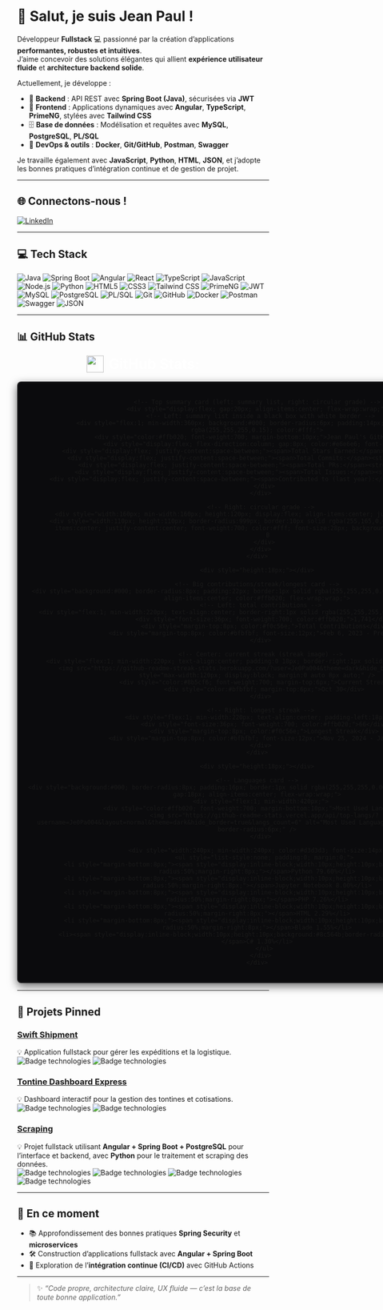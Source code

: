 # 👋 Salut, je suis Jean Paul !

Développeur **Fullstack** 💻 passionné par la création d’applications **performantes, robustes et intuitives**.  
J’aime concevoir des solutions élégantes qui allient **expérience utilisateur fluide** et **architecture backend solide**.

Actuellement, je développe :
- 🔧 **Backend** : API REST avec **Spring Boot (Java)**, sécurisées via **JWT**
- 🎨 **Frontend** : Applications dynamiques avec **Angular**, **TypeScript**, **PrimeNG**, stylées avec **Tailwind CSS**
- 🗄️ **Base de données** : Modélisation et requêtes avec **MySQL**, **PostgreSQL**, **PL/SQL**
- 🐳 **DevOps & outils** : **Docker**, **Git/GitHub**, **Postman**, **Swagger**

Je travaille également avec **JavaScript**, **Python**, **HTML**, **JSON**, et j’adopte les bonnes pratiques d’intégration continue et de gestion de projet.

---

## 🌐 Connectons-nous !

[![LinkedIn](https://img.shields.io/badge/LinkedIn-0077B5?style=for-the-badge&logo=linkedin&logoColor=white)](https://www.linkedin.com/in/sossu-jean-paul-a31555282/)

---

## 💻 Tech Stack

![Java](https://img.shields.io/badge/Java-ED8B00?style=for-the-badge&logo=openjdk&logoColor=white)
![Spring Boot](https://img.shields.io/badge/Spring_Boot-6DB33F?style=for-the-badge&logo=spring&logoColor=white)
![Angular](https://img.shields.io/badge/Angular-DD0031?style=for-the-badge&logo=angular&logoColor=white)
![React](https://img.shields.io/badge/React-61DAFB?style=for-the-badge&logo=react&logoColor=black)
![TypeScript](https://img.shields.io/badge/TypeScript-007ACC?style=for-the-badge&logo=typescript&logoColor=white)
![JavaScript](https://img.shields.io/badge/JavaScript-F7DF1E?style=for-the-badge&logo=javascript&logoColor=black)
![Node.js](https://img.shields.io/badge/Node.js-339933?style=for-the-badge&logo=node.js&logoColor=white)
![Python](https://img.shields.io/badge/Python-3776AB?style=for-the-badge&logo=python&logoColor=white)
![HTML5](https://img.shields.io/badge/HTML5-E34F26?style=for-the-badge&logo=html5&logoColor=white)
![CSS3](https://img.shields.io/badge/CSS3-1572B6?style=for-the-badge&logo=css3&logoColor=white)
![Tailwind CSS](https://img.shields.io/badge/Tailwind_CSS-38B2AC?style=for-the-badge&logo=tailwind-css&logoColor=white)
![PrimeNG](https://img.shields.io/badge/PrimeNG-FF6F00?style=for-the-badge&logo=primeng&logoColor=white)
![JWT](https://img.shields.io/badge/JWT-000000?style=for-the-badge&logo=json-web-tokens&logoColor=white)
![MySQL](https://img.shields.io/badge/MySQL-00758F?style=for-the-badge&logo=mysql&logoColor=white)
![PostgreSQL](https://img.shields.io/badge/PostgreSQL-316192?style=for-the-badge&logo=postgresql&logoColor=white)
![PL/SQL](https://img.shields.io/badge/PLSQL-F88700?style=for-the-badge&logo=oracle&logoColor=white)
![Git](https://img.shields.io/badge/Git-F05032?style=for-the-badge&logo=git&logoColor=white)
![GitHub](https://img.shields.io/badge/GitHub-181717?style=for-the-badge&logo=github&logoColor=white)
![Docker](https://img.shields.io/badge/Docker-2496ED?style=for-the-badge&logo=docker&logoColor=white)
![Postman](https://img.shields.io/badge/Postman-FF6C37?style=for-the-badge&logo=postman&logoColor=white)
![Swagger](https://img.shields.io/badge/Swagger-85EA2D?style=for-the-badge&logo=swagger&logoColor=black)
![JSON](https://img.shields.io/badge/JSON-000000?style=for-the-badge&logo=json&logoColor=white)

---

## 📊 GitHub Stats

<!-- Layout inspiré par ta maquette : encart synthétique, encart contributions/streak/longest, puis languages.
     Ce bloc utilise des images dynamiques (github-readme-stats & github-readme-streak-stats)
     et un peu de HTML inline pour reproduire le rendu visuel. Coller tel quel dans le README.md. -->

<div align="center">
  <h2 style="color:#ffffff; font-size:28px; margin:0; display:flex; align-items:center; justify-content:center;">
    <img src="https://user-images.githubusercontent.com/160612/39814080-16b4b3aa-5370-11e8-8b2d-6c4b5a0f6b5f.png" alt="icon" width="34" style="margin-right:10px;" />
    GitHub Stats:
  </h2>

  <div style="height:18px;"></div>

  <!-- Card wrapper -->
  <div style="width:920px; background:#0b0b0d; border-radius:8px; padding:18px; border:2px solid rgba(255,255,255,0.08); box-shadow: 0 6px 18px rgba(0,0,0,0.6);">

    <!-- Top summary card (left: summary list, right: circular grade) -->
    <div style="display:flex; gap:20px; align-items:center; flex-wrap:wrap;">
      <!-- Left: summary list inside a black box with white border -->
      <div style="flex:1; min-width:360px; background:#000; border-radius:6px; padding:14px; border:1px solid rgba(255,255,255,0.15); color:#fff;">
        <div style="color:#ffb020; font-weight:700; margin-bottom:10px;">Jean Paul's GitHub Stats</div>
        <div style="display:flex; flex-direction:column; gap:8px; color:#e6e6e6; font-size:14px;">
          <div style="display:flex; justify-content:space-between;"><span>Total Stars Earned:</span><strong>36</strong></div>
          <div style="display:flex; justify-content:space-between;"><span>Total Commits:</span><strong>1.3k</strong></div>
          <div style="display:flex; justify-content:space-between;"><span>Total PRs:</span><strong>21</strong></div>
          <div style="display:flex; justify-content:space-between;"><span>Total Issues:</span><strong>2</strong></div>
          <div style="display:flex; justify-content:space-between;"><span>Contributed to (last year):</span><strong>5</strong></div>
        </div>
      </div>

      <!-- Right: circular grade -->
      <div style="width:160px; min-width:160px; height:120px; display:flex; align-items:center; justify-content:center;">
        <div style="width:110px; height:110px; border-radius:999px; border:10px solid rgba(255,165,0,0.12); display:flex; align-items:center; justify-content:center; font-weight:700; color:#fff; font-size:28px; background:rgba(0,0,0,0.25);">
          B
        </div>
      </div>
    </div>

    <div style="height:18px;"></div>

    <!-- Big contributions/streak/longest card -->
    <div style="background:#000; border-radius:8px; padding:22px; border:1px solid rgba(255,255,255,0.06); display:flex; gap:18px; align-items:center; color:#ffb020; flex-wrap:wrap;">
      <!-- Left: total contributions -->
      <div style="flex:1; min-width:220px; text-align:center; border-right:1px solid rgba(255,255,255,0.06); padding-right:18px;">
        <div style="font-size:36px; font-weight:700; color:#ffb020;">1,741</div>
        <div style="margin-top:8px; color:#f0c56e;">Total Contributions</div>
        <div style="margin-top:8px; color:#bfbfbf; font-size:12px;">Feb 6, 2023 - Present</div>
      </div>

      <!-- Center: current streak (streak image) -->
      <div style="flex:1; min-width:220px; text-align:center; padding:0 18px; border-right:1px solid rgba(255,255,255,0.06);">
        <img src="https://github-readme-streak-stats.herokuapp.com/?user=Je0Pa004&theme=dark&hide_border=true" alt="streak" style="max-width:120px; display:block; margin:0 auto 8px auto;" />
        <div style="color:#8b5cf6; font-weight:700; margin-top:6px;">Current Streak</div>
        <div style="color:#bfbfbf; margin-top:6px;">Oct 30</div>
      </div>

      <!-- Right: longest streak -->
      <div style="flex:1; min-width:220px; text-align:center; padding-left:18px;">
        <div style="font-size:36px; font-weight:700; color:#ffb020;">66</div>
        <div style="margin-top:8px; color:#f0c56e;">Longest Streak</div>
        <div style="margin-top:8px; color:#bfbfbf; font-size:12px;">Nov 25, 2024 - Jan 29</div>
      </div>
    </div>

    <div style="height:18px;"></div>

    <!-- Languages card -->
    <div style="background:#000; border-radius:8px; padding:16px; border:1px solid rgba(255,255,255,0.06); color:#fff; display:flex; gap:18px; align-items:center; flex-wrap:wrap;">
      <div style="flex:1; min-width:420px;">
        <div style="color:#ffb020; font-weight:700; margin-bottom:10px;">Most Used Languages</div>
        <img src="https://github-readme-stats.vercel.app/api/top-langs/?username=Je0Pa004&layout=normal&theme=dark&hide_border=true&langs_count=6" alt="Most Used Languages" style="max-width:100%; border-radius:6px;" />
      </div>

      <div style="width:240px; min-width:240px; color:#d3d3d3; font-size:14px;">
        <ul style="list-style:none; padding:0; margin:0;">
          <li style="margin-bottom:8px;"><span style="display:inline-block;width:10px;height:10px;background:#1f77b4;border-radius:50%;margin-right:8px;"></span>Python 79.60%</li>
          <li style="margin-bottom:8px;"><span style="display:inline-block;width:10px;height:10px;background:#ff7f0e;border-radius:50%;margin-right:8px;"></span>Jupyter Notebook 8.00%</li>
          <li style="margin-bottom:8px;"><span style="display:inline-block;width:10px;height:10px;background:#2ca02c;border-radius:50%;margin-right:8px;"></span>PHP 7.26%</li>
          <li style="margin-bottom:8px;"><span style="display:inline-block;width:10px;height:10px;background:#d62728;border-radius:50%;margin-right:8px;"></span>HTML 2.29%</li>
          <li style="margin-bottom:8px;"><span style="display:inline-block;width:10px;height:10px;background:#9467bd;border-radius:50%;margin-right:8px;"></span>Blade 1.55%</li>
          <li><span style="display:inline-block;width:10px;height:10px;background:#8c564b;border-radius:50%;margin-right:8px;"></span>C# 1.30%</li>
        </ul>
      </div>
    </div>

  </div>
</div>

---

## 📌 Projets Pinned

### [Swift Shipment](https://github.com/Je0Pa004/swift-shipment)
💡 Application fullstack pour gérer les expéditions et la logistique.  
![Badge technologies](https://img.shields.io/badge/React-61DAFB?style=for-the-badge&logo=react&logoColor=black)
![Badge technologies](https://img.shields.io/badge/Node.js-339933?style=for-the-badge&logo=node.js&logoColor=white)

### [Tontine Dashboard Express](https://github.com/Je0Pa004/tontine-dashboard-express)
💡 Dashboard interactif pour la gestion des tontines et cotisations.  
![Badge technologies](https://img.shields.io/badge/React-61DAFB?style=for-the-badge&logo=react&logoColor=black)
![Badge technologies](https://img.shields.io/badge/Node.js-339933?style=for-the-badge&logo=node.js&logoColor=white)

### [Scraping](https://github.com/Je0Pa004/scraping)
💡 Projet fullstack utilisant **Angular + Spring Boot + PostgreSQL** pour l’interface et backend, avec **Python** pour le traitement et scraping des données.  
![Badge technologies](https://img.shields.io/badge/Angular-DD0031?style=for-the-badge&logo=angular&logoColor=white)
![Badge technologies](https://img.shields.io/badge/SpringBoot-6DB33F?style=for-the-badge&logo=spring&logoColor=white)
![Badge technologies](https://img.shields.io/badge/PostgreSQL-316192?style=for-the-badge&logo=postgresql&logoColor=white)
![Badge technologies](https://img.shields.io/badge/Python-3776AB?style=for-the-badge&logo=python&logoColor=white)

---

## 🚀 En ce moment

- 📚 Approfondissement des bonnes pratiques **Spring Security** et **microservices**  
- 🛠️ Construction d’applications fullstack avec **Angular + Spring Boot**  
- 🌱 Exploration de l’**intégration continue (CI/CD)** avec GitHub Actions  

---

> ✨ *“Code propre, architecture claire, UX fluide — c’est la base de toute bonne application.”*
